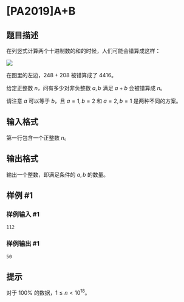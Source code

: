 # [PA2019]A+B

## 题目描述

在列竖式计算两个十进制数的和的时候，人们可能会错算成这样：

![](https://cdn.luogu.com.cn/upload/image_hosting/g0xa2tjn.png)

在图里的左边，$248+208$ 被错算成了 $4416$。

给定正整数 $n$，问有多少对非负整数 $a,b$ 满足 $a+b$ 会被错算成 $n$。

请注意 $a$ 可以等于 $b$，且 $a=1,b=2$ 和 $a=2,b=1$ 是两种不同的方案。

## 输入格式

第一行包含一个正整数 $n$。

## 输出格式

输出一个整数，即满足条件的 $a,b$ 的数量。

## 样例 #1

### 样例输入 #1
```
112
```

### 样例输出 #1

```
50
```

## 提示

对于 $100\%$ 的数据，$1\le n<10^{18}$。
